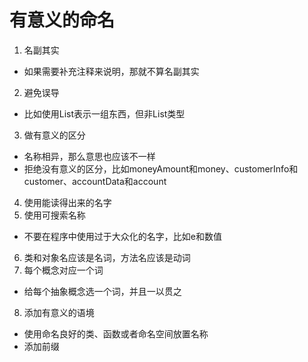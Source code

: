 # 有意义的命名
1. 名副其实
  - 如果需要补充注释来说明，那就不算名副其实
2. 避免误导
  - 比如使用List表示一组东西，但非List类型
3. 做有意义的区分
  - 名称相异，那么意思也应该不一样
  - 拒绝没有意义的区分，比如moneyAmount和money、customerInfo和customer、accountData和account
4. 使用能读得出来的名字
5. 使用可搜索名称
  - 不要在程序中使用过于大众化的名字，比如e和数值
6. 类和对象名应该是名词，方法名应该是动词
7. 每个概念对应一个词
  - 给每个抽象概念选一个词，并且一以贯之
8. 添加有意义的语境
  - 使用命名良好的类、函数或者命名空间放置名称
  - 添加前缀